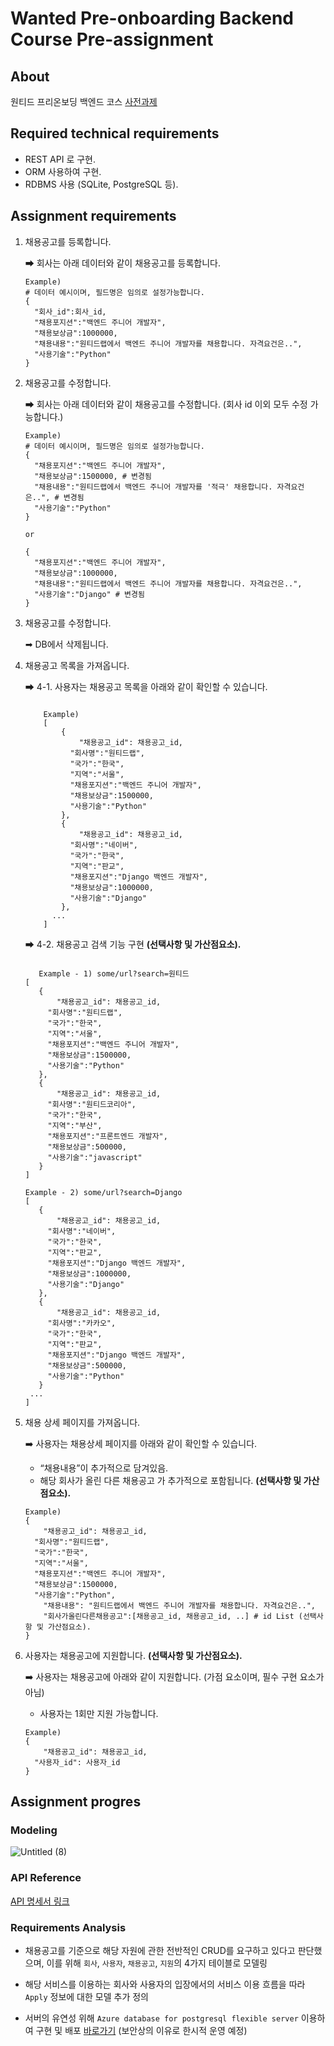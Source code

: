 # Wanted Pre-onboarding Backend Course Pre-assignment

## About

원티드 프리온보딩 백엔드 코스 [사전과제](https://drive.google.com/file/d/14xFd3EGAlDJzI4rmd2hnSINKDmo5bq-L/view?usp=sharing)

## Required technical requirements
 - REST API 로 구현.
 - ORM 사용하여 구현.
 - RDBMS 사용 (SQLite, PostgreSQL 등).

##   Assignment requirements

1. 채용공고를 등록합니다.

    ➡ 회사는 아래 데이터와 같이 채용공고를 등록합니다.
    

    ```
    Example)
    # 데이터 예시이며, 필드명은 임의로 설정가능합니다.
    {
      "회사_id":회사_id,
      "채용포지션":"백엔드 주니어 개발자",
      "채용보상금":1000000,
      "채용내용":"원티드랩에서 백엔드 주니어 개발자를 채용합니다. 자격요건은..",
      "사용기술":"Python"
    }
    ```

2. 채용공고를 수정합니다.

    ➡ 회사는 아래 데이터와 같이 채용공고를 수정합니다.  (회사 id 이외 모두 수정 가능합니다.)

    ```
    Example)
    # 데이터 예시이며, 필드명은 임의로 설정가능합니다.
    {
      "채용포지션":"백엔드 주니어 개발자",
      "채용보상금":1500000, # 변경됨
      "채용내용":"원티드랩에서 백엔드 주니어 개발자를 '적극' 채용합니다. 자격요건은..", # 변경됨
      "사용기술":"Python"
    }
    
    or
    
    {
      "채용포지션":"백엔드 주니어 개발자",
      "채용보상금":1000000,
      "채용내용":"원티드랩에서 백엔드 주니어 개발자를 채용합니다. 자격요건은..",
      "사용기술":"Django" # 변경됨
    }
    
    ```

3. 채용공고를 수정합니다.

    ➡ DB에서 삭제됩니다.

4. 채용공고 목록을 가져옵니다.

      ➡ 4-1. 사용자는 채용공고 목록을 아래와 같이 확인할 수 있습니다.
      

    ```
    
        Example)
        [
        	{
        		"채용공고_id": 채용공고_id,
        	  "회사명":"원티드랩",
        	  "국가":"한국",
        	  "지역":"서울",
        	  "채용포지션":"백엔드 주니어 개발자",
        	  "채용보상금":1500000,
        	  "사용기술":"Python"
        	},
        	{
        		"채용공고_id": 채용공고_id,
        	  "회사명":"네이버",
        	  "국가":"한국",
        	  "지역":"판교",
        	  "채용포지션":"Django 백엔드 개발자",
        	  "채용보상금":1000000,
        	  "사용기술":"Django"
        	},
          ...
        ]
    
    ```
   ➡ 4-2. 채용공고 검색 기능 구현 **(선택사항 및 가산점요소).**

     ```
     
        Example - 1) some/url?search=원티드
    [
    	{
    		"채용공고_id": 채용공고_id,
    	  "회사명":"원티드랩",
    	  "국가":"한국",
    	  "지역":"서울",
    	  "채용포지션":"백엔드 주니어 개발자",
    	  "채용보상금":1500000,
    	  "사용기술":"Python"
    	},
    	{
    		"채용공고_id": 채용공고_id,
    	  "회사명":"원티드코리아",
    	  "국가":"한국",
    	  "지역":"부산",
    	  "채용포지션":"프론트엔드 개발자",
    	  "채용보상금":500000,
    	  "사용기술":"javascript"
    	}
    ]
    
    Example - 2) some/url?search=Django
    [
    	{
    		"채용공고_id": 채용공고_id,
    	  "회사명":"네이버",
    	  "국가":"한국",
    	  "지역":"판교",
    	  "채용포지션":"Django 백엔드 개발자",
    	  "채용보상금":1000000,
    	  "사용기술":"Django"
    	},
    	{
    		"채용공고_id": 채용공고_id,
    	  "회사명":"카카오",
    	  "국가":"한국",
    	  "지역":"판교",
    	  "채용포지션":"Django 백엔드 개발자",
    	  "채용보상금":500000,
    	  "사용기술":"Python"
    	}
      ...
    ]
     ```

5. 채용 상세 페이지를 가져옵니다.

     ➡️ 사용자는 채용상세 페이지를 아래와 같이 확인할 수 있습니다.
    -   “채용내용”이 추가적으로 담겨있음.
    -   해당 회사가 올린 다른 채용공고 가 추가적으로 포함됩니다. **(선택사항 및 가산점요소).**
    
    ```
    Example)
    {
    	"채용공고_id": 채용공고_id,
      "회사명":"원티드랩",
      "국가":"한국",
      "지역":"서울",
      "채용포지션":"백엔드 주니어 개발자",
      "채용보상금":1500000,
      "사용기술":"Python",
    	"채용내용": "원티드랩에서 백엔드 주니어 개발자를 채용합니다. 자격요건은..",
    	"회사가올린다른채용공고":[채용공고_id, 채용공고_id, ..] # id List (선택사항 및 가산점요소).
    }
    ```

6. 사용자는 채용공고에 지원합니다. **(선택사항 및 가산점요소).**

     ➡️ 사용자는 채용공고에 아래와 같이 지원합니다. (가점 요소이며, 필수 구현 요소가 아님)
     -   사용자는 1회만 지원 가능합니다.
     
    ```
    Example)
    {
    	"채용공고_id": 채용공고_id,
      "사용자_id": 사용자_id
    }
    ```

## Assignment progres


### Modeling
![Untitled (8)](https://user-images.githubusercontent.com/83492367/185120399-8f680ef9-df7b-4927-bd31-bf9a70c93770.png)

### API Reference
[API 명세서 링크](https://documenter.getpostman.com/view/21842492/VUqoQdqD)

###   Requirements Analysis

-   채용공고를 기준으로 해당 자원에 관한 전반적인 CRUD를 요구하고 있다고 판단했으며,
이를 위해 `회사`, `사용자`, `채용공고`, `지원`의 4가지 테이블로 모델링
    
-   해당 서비스를 이용하는 회사와 사용자의 입장에서의 서비스 이용 흐름을 따라  `Apply` 정보에 대한 모델 추가 정의

- 서버의 유연성 위해 `Azure database for postgresql flexible server` 이용하여 구현 및 배포
 [바로가기](https://wanted-pre-onboarding.azurewebsites.net) (보안상의 이유로 한시적 운영 예정)

